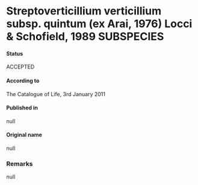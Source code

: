 # Streptoverticillium verticillium subsp. quintum (ex Arai, 1976) Locci & Schofield, 1989 SUBSPECIES

#### Status
ACCEPTED

#### According to
The Catalogue of Life, 3rd January 2011

#### Published in
null

#### Original name
null

### Remarks
null